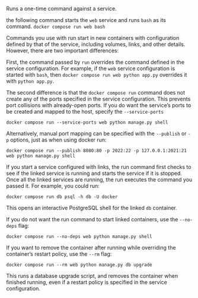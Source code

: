 

Runs a one-time command against a service. 

the following command starts the `web` service and runs `bash` as its command.
`docker compose run web bash`

Commands you use with run start in new containers with configuration defined by that of the service,
including volumes, links, and other details. However, there are two important differences:

First, the command passed by `run` overrides the command defined in the service configuration. For example, if the 
`web` service configuration is started with `bash`, then `docker compose run web python app.py` overrides it with 
`python app.py`.

The second difference is that the `docker compose run` command does not create any of the ports specified in the 
service configuration. This prevents port collisions with already-open ports. If you do want the service’s ports 
to be created and mapped to the host, specify the `--service-ports`

```
docker compose run --service-ports web python manage.py shell
```

Alternatively, manual port mapping can be specified with the `--publish` or `-p` options, just as when using docker run:

```
docker compose run --publish 8080:80 -p 2022:22 -p 127.0.0.1:2021:21 web python manage.py shell
```


If you start a service configured with links, the run command first checks to see if the linked service is running 
and starts the service if it is stopped. Once all the linked services are running, the run executes the command you 
passed it. For example, you could run:

```
docker compose run db psql -h db -U docker
```

This opens an interactive PostgreSQL shell for the linked `db` container.

If you do not want the run command to start linked containers, use the `--no-deps` flag:

```
docker compose run --no-deps web python manage.py shell
```

If you want to remove the container after running while overriding the container’s restart policy, use the `--rm` flag:

```
docker compose run --rm web python manage.py db upgrade
```

This runs a database upgrade script, and removes the container when finished running, even if a restart policy is 
specified in the service configuration.